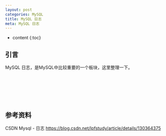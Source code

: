```yaml
---
layout: post
categories: MySQL
title: MySQL 日志
meta: MySQL 日志
---
```

* content
{:toc}

## 引言

MySQL 日志，是MySQL中比较重要的一个板块，这里整理一下。







<br/><br/><br/><br/><br/>
## 参考资料

CSDN Mysql - 日志 <https://blog.csdn.net/lpfstudy/article/details/130364375>



